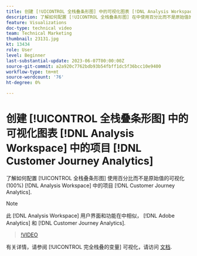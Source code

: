 ```yaml
---
title: 创建 [!UICONTROL 全栈叠条形图] 中的可视化图表 [!DNL Analysis Workspace] 项目
description: 了解如何配置 [!UICONTROL 全栈叠条形图] 在中使用百分比而不是原始值的可视化 [!DNL Analysis Workspace] 中的项目 [!DNL Customer Journey Analytics].
feature: Visualizations
doc-type: technical video
team: Technical Marketing
thumbnail: 23131.jpg
kt: 13434
role: User
level: Beginner
last-substantial-update: 2023-06-07T00:00:00Z
source-git-commit: a2a920c7762bdb93b54fbff1dc5f36bcc10e9400
workflow-type: tm+mt
source-wordcount: '76'
ht-degree: 0%

---
```


# 创建 [!UICONTROL 全栈叠条形图] 中的可视化图表 [!DNL Analysis Workspace] 中的项目 [!DNL Customer Journey Analytics]

了解如何配置 [!UICONTROL 全栈叠条形图] 使用百分比而不是原始值的可视化(100%) [!DNL Analysis Workspace] 中的项目 [!DNL Customer Journey Analytics].

>[!NOTE]
>
>此 [!DNL Analysis Workspace] 用户界面和功能在中相似， [!DNL Adobe Analytics] 和 [!DNL Customer Journey Analytics].

>[!VIDEO](https://video.tv.adobe.com/v/23131/?quality=12&learn=on)

有关详情，请参阅 [!UICONTROL 完全栈叠的变量] 可视化，请访问 [文档](https://experienceleague.adobe.com/docs/analytics-platform/using/cja-workspace/visualizations/bar.html).
